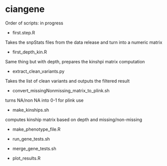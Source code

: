 ciangene
========
Order of scripts: in progress


* first.step.R

Takes the snpStats files from the data release and turn into a numeric matrix

* first_depth_kin.R

Same thing but with depth, prepares the kinshpi matrix computation

* extract_clean_variants.py

Takes the list of clean variants and outputs the filtered result

* convert_missingNonmissing_matrix_to_plink.sh

turns NA/non NA into 0-1 for plink use

* make_kinships.sh

computes kinship matrix based on depth and missing/non-missing

* make_phenotype_file.R

* run_gene_tests.sh

* merge_gene_tests.sh

* plot_results.R
